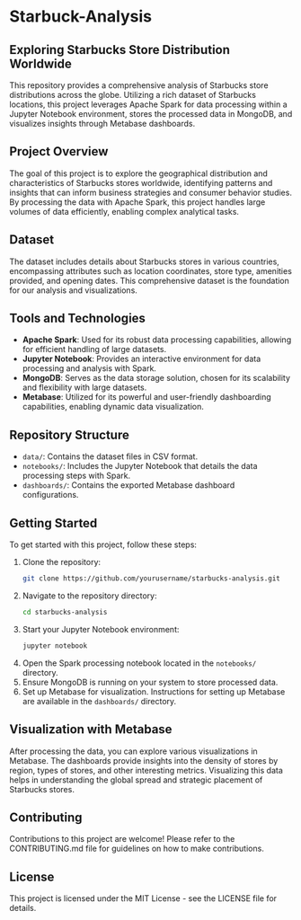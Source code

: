 # Starbuck-Analysis
## Exploring Starbucks Store Distribution Worldwide

This repository provides a comprehensive analysis of Starbucks store distributions across the globe. Utilizing a rich dataset of Starbucks locations, this project leverages Apache Spark for data processing within a Jupyter Notebook environment, stores the processed data in MongoDB, and visualizes insights through Metabase dashboards.

## Project Overview

The goal of this project is to explore the geographical distribution and characteristics of Starbucks stores worldwide, identifying patterns and insights that can inform business strategies and consumer behavior studies. By processing the data with Apache Spark, this project handles large volumes of data efficiently, enabling complex analytical tasks.

## Dataset

The dataset includes details about Starbucks stores in various countries, encompassing attributes such as location coordinates, store type, amenities provided, and opening dates. This comprehensive dataset is the foundation for our analysis and visualizations.

## Tools and Technologies

- **Apache Spark**: Used for its robust data processing capabilities, allowing for efficient handling of large datasets.
- **Jupyter Notebook**: Provides an interactive environment for data processing and analysis with Spark.
- **MongoDB**: Serves as the data storage solution, chosen for its scalability and flexibility with large datasets.
- **Metabase**: Utilized for its powerful and user-friendly dashboarding capabilities, enabling dynamic data visualization.

## Repository Structure

- `data/`: Contains the dataset files in CSV format.
- `notebooks/`: Includes the Jupyter Notebook that details the data processing steps with Spark.
- `dashboards/`: Contains the exported Metabase dashboard configurations.

## Getting Started

To get started with this project, follow these steps:

1. Clone the repository:
   ```bash
   git clone https://github.com/yourusername/starbucks-analysis.git
   ```
2. Navigate to the repository directory:
   ```bash
   cd starbucks-analysis
   ```
3. Start your Jupyter Notebook environment:
   ```bash
   jupyter notebook
   ```
4. Open the Spark processing notebook located in the `notebooks/` directory.
5. Ensure MongoDB is running on your system to store processed data.
6. Set up Metabase for visualization. Instructions for setting up Metabase are available in the `dashboards/` directory.

## Visualization with Metabase

After processing the data, you can explore various visualizations in Metabase. The dashboards provide insights into the density of stores by region, types of stores, and other interesting metrics. Visualizing this data helps in understanding the global spread and strategic placement of Starbucks stores.

## Contributing

Contributions to this project are welcome! Please refer to the CONTRIBUTING.md file for guidelines on how to make contributions.

## License

This project is licensed under the MIT License - see the LICENSE file for details.
